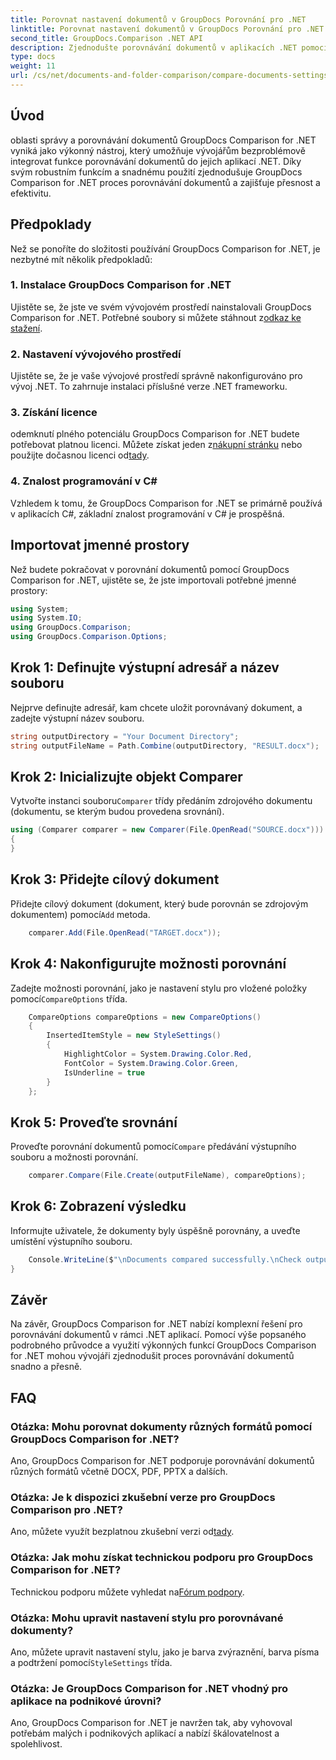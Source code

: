 ```yaml
---
title: Porovnat nastavení dokumentů v GroupDocs Porovnání pro .NET
linktitle: Porovnat nastavení dokumentů v GroupDocs Porovnání pro .NET
second_title: GroupDocs.Comparison .NET API
description: Zjednodušte porovnávání dokumentů v aplikacích .NET pomocí GroupDocs Comparison. Porovnejte dokumenty bez námahy s pokročilými funkcemi.
type: docs
weight: 11
url: /cs/net/documents-and-folder-comparison/compare-documents-settings-dotnet/
---
```

## Úvod
oblasti správy a porovnávání dokumentů GroupDocs Comparison for .NET vyniká jako výkonný nástroj, který umožňuje vývojářům bezproblémově integrovat funkce porovnávání dokumentů do jejich aplikací .NET. Díky svým robustním funkcím a snadnému použití zjednodušuje GroupDocs Comparison for .NET proces porovnávání dokumentů a zajišťuje přesnost a efektivitu.
## Předpoklady
Než se ponoříte do složitosti používání GroupDocs Comparison for .NET, je nezbytné mít několik předpokladů:
### 1. Instalace GroupDocs Comparison for .NET
 Ujistěte se, že jste ve svém vývojovém prostředí nainstalovali GroupDocs Comparison for .NET. Potřebné soubory si můžete stáhnout z[odkaz ke stažení](https://releases.groupdocs.com/comparison/net/).
### 2. Nastavení vývojového prostředí
Ujistěte se, že je vaše vývojové prostředí správně nakonfigurováno pro vývoj .NET. To zahrnuje instalaci příslušné verze .NET frameworku.
### 3. Získání licence
 odemknutí plného potenciálu GroupDocs Comparison for .NET budete potřebovat platnou licenci. Můžete získat jeden z[nákupní stránku](https://purchase.groupdocs.com/buy) nebo použijte dočasnou licenci od[tady](https://purchase.groupdocs.com/temporary-license/).
### 4. Znalost programování v C#
Vzhledem k tomu, že GroupDocs Comparison for .NET se primárně používá v aplikacích C#, základní znalost programování v C# je prospěšná.

## Importovat jmenné prostory
Než budete pokračovat v porovnání dokumentů pomocí GroupDocs Comparison for .NET, ujistěte se, že jste importovali potřebné jmenné prostory:
```csharp
using System;
using System.IO;
using GroupDocs.Comparison;
using GroupDocs.Comparison.Options;
```
## Krok 1: Definujte výstupní adresář a název souboru
Nejprve definujte adresář, kam chcete uložit porovnávaný dokument, a zadejte výstupní název souboru.
```csharp
string outputDirectory = "Your Document Directory";
string outputFileName = Path.Combine(outputDirectory, "RESULT.docx");
```
## Krok 2: Inicializujte objekt Comparer
 Vytvořte instanci souboru`Comparer` třídy předáním zdrojového dokumentu (dokumentu, se kterým budou provedena srovnání).
```csharp
using (Comparer comparer = new Comparer(File.OpenRead("SOURCE.docx")))
{
}
```
## Krok 3: Přidejte cílový dokument
 Přidejte cílový dokument (dokument, který bude porovnán se zdrojovým dokumentem) pomocí`Add` metoda.
```csharp
    comparer.Add(File.OpenRead("TARGET.docx"));
```
## Krok 4: Nakonfigurujte možnosti porovnání
 Zadejte možnosti porovnání, jako je nastavení stylu pro vložené položky pomocí`CompareOptions` třída.
```csharp
    CompareOptions compareOptions = new CompareOptions()
    {
        InsertedItemStyle = new StyleSettings()
        {
            HighlightColor = System.Drawing.Color.Red,
            FontColor = System.Drawing.Color.Green,
            IsUnderline = true
        }
    };
```
## Krok 5: Proveďte srovnání
 Proveďte porovnání dokumentů pomocí`Compare` předávání výstupního souboru a možnosti porovnání.
```csharp
    comparer.Compare(File.Create(outputFileName), compareOptions);
```
## Krok 6: Zobrazení výsledku
Informujte uživatele, že dokumenty byly úspěšně porovnány, a uveďte umístění výstupního souboru.
```csharp
    Console.WriteLine($"\nDocuments compared successfully.\nCheck output in {Directory.GetCurrentDirectory()}.");
}
```

## Závěr
Na závěr, GroupDocs Comparison for .NET nabízí komplexní řešení pro porovnávání dokumentů v rámci .NET aplikací. Pomocí výše popsaného podrobného průvodce a využití výkonných funkcí GroupDocs Comparison for .NET mohou vývojáři zjednodušit proces porovnávání dokumentů snadno a přesně.
## FAQ
### Otázka: Mohu porovnat dokumenty různých formátů pomocí GroupDocs Comparison for .NET?
Ano, GroupDocs Comparison for .NET podporuje porovnávání dokumentů různých formátů včetně DOCX, PDF, PPTX a dalších.
### Otázka: Je k dispozici zkušební verze pro GroupDocs Comparison pro .NET?
 Ano, můžete využít bezplatnou zkušební verzi od[tady](https://releases.groupdocs.com/).
### Otázka: Jak mohu získat technickou podporu pro GroupDocs Comparison for .NET?
 Technickou podporu můžete vyhledat na[Fórum podpory](https://forum.groupdocs.com/c/comparison/12).
### Otázka: Mohu upravit nastavení stylu pro porovnávané dokumenty?
 Ano, můžete upravit nastavení stylu, jako je barva zvýraznění, barva písma a podtržení pomocí`StyleSettings` třída.
### Otázka: Je GroupDocs Comparison for .NET vhodný pro aplikace na podnikové úrovni?
Ano, GroupDocs Comparison for .NET je navržen tak, aby vyhovoval potřebám malých i podnikových aplikací a nabízí škálovatelnost a spolehlivost.